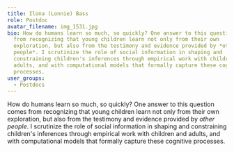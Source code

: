 ```yaml
---
title: Ilona (Lonnie) Bass
role: Postdoc
avatar_filename: img_1531.jpg
bio: How do humans learn so much, so quickly? One answer to this question comes
  from recognizing that young children learn not only from their own
  exploration, but also from the testimony and evidence provided by *other
  people*. I scrutinize the role of social information in shaping and
  constraining children's inferences through empirical work with children and
  adults, and with computational models that formally capture these cognitive
  processes.
user_groups:
  - Postdocs
---
```

How do humans learn so much, so quickly? One answer to this question comes from recognizing that young children learn not only from their own exploration, but also from the testimony and evidence provided by *other people*. I scrutinize the role of social information in shaping and constraining children's inferences through empirical work with children and adults, and with computational models that formally capture these cognitive processes.
